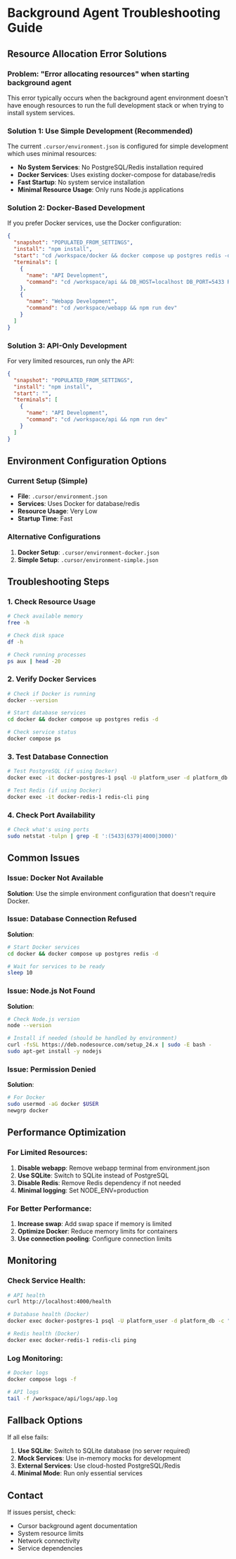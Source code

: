 # Background Agent Troubleshooting Guide

## Resource Allocation Error Solutions

### Problem: "Error allocating resources" when starting background agent

This error typically occurs when the background agent environment doesn't have enough resources to run the full development stack or when trying to install system services.

### Solution 1: Use Simple Development (Recommended)

The current `.cursor/environment.json` is configured for simple development which uses minimal resources:

- **No System Services**: No PostgreSQL/Redis installation required
- **Docker Services**: Uses existing docker-compose for database/redis
- **Fast Startup**: No system service installation
- **Minimal Resource Usage**: Only runs Node.js applications

### Solution 2: Docker-Based Development

If you prefer Docker services, use the Docker configuration:

```json
{
  "snapshot": "POPULATED_FROM_SETTINGS",
  "install": "npm install",
  "start": "cd /workspace/docker && docker compose up postgres redis -d",
  "terminals": [
    {
      "name": "API Development",
      "command": "cd /workspace/api && DB_HOST=localhost DB_PORT=5433 REDIS_HOST=localhost REDIS_PORT=6379 npm run dev"
    },
    {
      "name": "Webapp Development", 
      "command": "cd /workspace/webapp && npm run dev"
    }
  ]
}
```

### Solution 3: API-Only Development

For very limited resources, run only the API:

```json
{
  "snapshot": "POPULATED_FROM_SETTINGS", 
  "install": "npm install",
  "start": "",
  "terminals": [
    {
      "name": "API Development",
      "command": "cd /workspace/api && npm run dev"
    }
  ]
}
```

## Environment Configuration Options

### Current Setup (Simple)
- **File**: `.cursor/environment.json`
- **Services**: Uses Docker for database/redis
- **Resource Usage**: Very Low
- **Startup Time**: Fast

### Alternative Configurations

1. **Docker Setup**: `.cursor/environment-docker.json`
2. **Simple Setup**: `.cursor/environment-simple.json`

## Troubleshooting Steps

### 1. Check Resource Usage
```bash
# Check available memory
free -h

# Check disk space
df -h

# Check running processes
ps aux | head -20
```

### 2. Verify Docker Services
```bash
# Check if Docker is running
docker --version

# Start database services
cd docker && docker compose up postgres redis -d

# Check service status
docker compose ps
```

### 3. Test Database Connection
```bash
# Test PostgreSQL (if using Docker)
docker exec -it docker-postgres-1 psql -U platform_user -d platform_db

# Test Redis (if using Docker)
docker exec -it docker-redis-1 redis-cli ping
```

### 4. Check Port Availability
```bash
# Check what's using ports
sudo netstat -tulpn | grep -E ':(5433|6379|4000|3000)'
```

## Common Issues

### Issue: Docker Not Available
**Solution**: Use the simple environment configuration that doesn't require Docker.

### Issue: Database Connection Refused
**Solution**: 
```bash
# Start Docker services
cd docker && docker compose up postgres redis -d

# Wait for services to be ready
sleep 10
```

### Issue: Node.js Not Found
**Solution**:
```bash
# Check Node.js version
node --version

# Install if needed (should be handled by environment)
curl -fsSL https://deb.nodesource.com/setup_24.x | sudo -E bash -
sudo apt-get install -y nodejs
```

### Issue: Permission Denied
**Solution**:
```bash
# For Docker
sudo usermod -aG docker $USER
newgrp docker
```

## Performance Optimization

### For Limited Resources:
1. **Disable webapp**: Remove webapp terminal from environment.json
2. **Use SQLite**: Switch to SQLite instead of PostgreSQL
3. **Disable Redis**: Remove Redis dependency if not needed
4. **Minimal logging**: Set NODE_ENV=production

### For Better Performance:
1. **Increase swap**: Add swap space if memory is limited
2. **Optimize Docker**: Reduce memory limits for containers
3. **Use connection pooling**: Configure connection limits

## Monitoring

### Check Service Health:
```bash
# API health
curl http://localhost:4000/health

# Database health (Docker)
docker exec docker-postgres-1 psql -U platform_user -d platform_db -c "SELECT 1;"

# Redis health (Docker)
docker exec docker-redis-1 redis-cli ping
```

### Log Monitoring:
```bash
# Docker logs
docker compose logs -f

# API logs
tail -f /workspace/api/logs/app.log
```

## Fallback Options

If all else fails:

1. **Use SQLite**: Switch to SQLite database (no server required)
2. **Mock Services**: Use in-memory mocks for development
3. **External Services**: Use cloud-hosted PostgreSQL/Redis
4. **Minimal Mode**: Run only essential services

## Contact

If issues persist, check:
- Cursor background agent documentation
- System resource limits
- Network connectivity
- Service dependencies 
